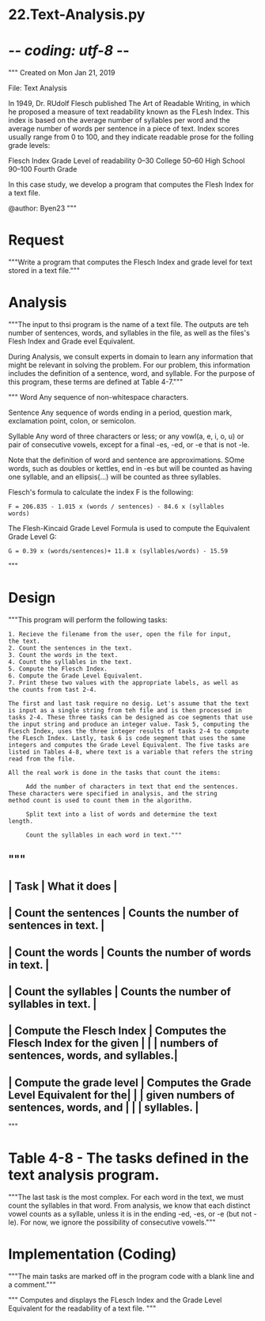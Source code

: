 # 22.Text-Analysis.py

# -*- coding: utf-8 -*-
"""
Created on Mon Jan 21, 2019

File: Text Analysis

In 1949, Dr. RUdolf Flesch published The Art of Readable Writing, in which he proposed a measure of text readability known as the FLesh Index. This index is based on the average number of syllables per word and the average number of words per sentence in a piece of text. Index scores usually range from 0 to 100, and they indicate readable prose for the folling grade levels:
	
Flesch Index  	 	 	 	Grade Level of readability 
0–30 	 	 	 	 	 	College 
50–60  	 	 	 	 	 	High School 
90–100  	 	 	 	 	Fourth Grade

In this case study, we develop a program that computes the Flesh Index for a text file.

@author: Byen23
"""

# Request 
"""Write a program that computes the Flesch Index and grade level for text stored in a text file."""

# Analysis 
"""The input to thsi program is the name of a text file. The outputs are teh number of sentences, words, and syllables in the file, as well as the files's Flesh Index and Grade evel Equivalent.

During Analysis, we consult experts in domain to learn any information that might be relevant in solving the problem. For our problem, this information includes the definition of a sentence, word, and syllable. For the purpose of this program, these terms are defined at Table 4-7."""

"""
Word 	 	 	Any sequence of non-whitespace characters.

Sentence 	 	Any sequence of words ending in a period, question  	 	 	 	 	mark, exclamation point, colon, or semicolon.

Syllable 	 	Any word of three characters or less; or any vowl(a,  	 	 	  	e, i, o, u) or pair of consecutive vowels, except for  	 	  	 	a final -es, -ed, or -e that is not -le.

Note that the definition of word and sentence are approximations. SOme words, such as doubles or kettles, end in -es but will be counted as having one syllable, and an ellipsis(...) will be counted as three syllables.

Flesch's formula to calculate the index F is the following:
	
	F = 206.835 - 1.015 x (words / sentences) - 84.6 x (syllables  	 	  	 	 	  	  	 	 	  	 	 	 	 	 words)
	
The Flesh-Kincaid Grade Level Formula is used to compute the Equivalent Grade Level G:
	
	G = 0.39 x (words/sentences)+ 11.8 x (syllables/words) - 15.59
"""

# Design 
"""This program will perform the following tasks:
	
	1. Recieve the filename from the user, open the file for input,  	 	   the text.
	2. Count the sentences in the text.
	3. Count the words in the text.
	4. Count the syllables in the text.
	5. Compute the Flesch Index.
	6. Compute the Grade Level Equivalent.
	7. Print these two values with the appropriate labels, as well as   	   the counts from tast 2-4.
	
	The first and last task require no desig. Let's assume that the text is input as a single string from teh file and is then processed in tasks 2-4. These three tasks can be designed as coe segments that use the input string and produce an integer value. Task 5, computing the FLesch Index, uses the three integer results of tasks 2-4 to compute the FLesch Index. Lastly, task 6 is code segment that uses the same integers and computes the Grade Level Equivalent. The five tasks are listed in Tables 4-8, where text is a variable that refers the string read from the file.
	
	All the real work is done in the tasks that count the items:
		
		 Add the number of characters in text that end the sentences. 	 	 These characters were specified in analysis, and the string  	 	 method count is used to count them in the algorithm.
	
		 Split text into a list of words and determine the text  	 	  	 	 length.
		 
		 Count the syllables in each word in text."""
		 
		 
"""
--------------------------------------------------------------------------------------
|               Task 	 	 	            |                What it does                  |
--------------------------------------------------------------------------------------
|         Count the sentences         |   Counts the number of sentences in text.	   |
--------------------------------------------------------------------------------------
|         Count the words 	 	 	      |   Counts the number of words in text.        |
--------------------------------------------------------------------------------------  
|         Count the syllables 	 	    |   Counts the number of syllables in text.    |
--------------------------------------------------------------------------------------
|         Compute the Flesch Index 	  |   Computes the Flesch Index for the given    |
|                                     |   numbers of sentences, words, and syllables.|  	 	 	
--------------------------------------------------------------------------------------
|         Compute the grade level     |   Computes the Grade Level Equivalent for the|
|                                     |   given numbers of sentences, words, and     |
|                                     |   syllables.                                 |
--------------------------------------------------------------------------------------
"""


# Table 4-8 - The tasks defined in the text analysis program.

"""The last task is the most complex. For each word in the text, we must count the syllables in that word. From analysis, we know that each distinct vowel counts as a syllable, unless it is in the ending -ed, -es, or -e (but not -le). For now, we ignore the possibility of consecutive vowels."""

# Implementation (Coding)

"""The main tasks are marked off in the program code with a blank line and a comment."""

"""
Computes and displays the FLesch Index and the Grade Level Equivalent for the readability of a text file.
"""
